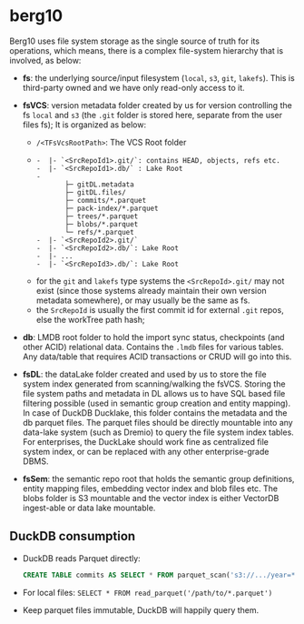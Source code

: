 # berg10

Berg10 uses file system storage as the single source of truth for its operations, which means, there is a complex file-system hierarchy that is involved, as below:

- **fs**: the underlying source/input filesystem (`local`, `s3`, `git`, `lakefs`). This is third-party owned and we have only read-only access to it.
  
- **fsVCS**: version metadata folder created by us for version controlling the fs `local` and `s3` (the `.git` folder is stored here, separate from the user files fs); It is organized as below:
  -  `/<TFsVcsRootPath>`: The VCS Root folder
  -  
        -  |- `<SrcRepoId1>.git/`: contains HEAD, objects, refs etc.
        -  |- `<SrcRepoId1>.db/` : Lake Root
        -  
               ├─ gitDL.metadata
               ├─ gitDL.files/
               ├─ commits/*.parquet
               ├─ pack-index/*.parquet
               ├─ trees/*.parquet
               ├─ blobs/*.parquet
               └─ refs/*.parquet
        -  |- `<SrcRepoId2>.git/`
        -  |- `<SrcRepoId2>.db/`: Lake Root
        -  |- ...
        -  |- `<SrcRepoId3>.db/`: Lake Root
  -  for the `git` and `lakefs` type systems the `<SrcRepoId>.git/` may not exist (since those systems already maintain their own version metadata somewhere), or may usually be the same as fs.
  -  the `SrcRepoId` is usually the first commit id for external `.git` repos, else the workTree path hash;
  
-  **db**: LMDB root folder to hold the import sync status, checkpoints (and other ACID) relational data. Contains the `.lmdb` files for various tables. Any data/table that requires ACID transactions or CRUD will go into this.
  
- **fsDL**: the dataLake folder created and used by us to store the file system index generated from scanning/walking the fsVCS. Storing the file system paths and metadata in DL allows us to have SQL based file filtering possible (used in semantic group creation and entity mapping). In case of DuckDB Ducklake, this folder contains the metadata and the db parquet files. The parquet files should be directly mountable into any data-lake system (such as Dremio) to query the file system index tables. For enterprises, the DuckLake should work fine as centralized file system index, or can be replaced with any other enterprise-grade DBMS.
  
- **fsSem**: the semantic repo root that holds the semantic group definitions, entity mapping files, embedding vector index and blob files etc. The blobs folder is S3 mountable and the vector index is either VectorDB ingest-able or data lake mountable.

## DuckDB consumption
- DuckDB reads Parquet directly: 
  ```sql
  CREATE TABLE commits AS SELECT * FROM parquet_scan('s3://.../year=*/month=*/commits_*.parquet');
  ```
- For local files: `SELECT * FROM read_parquet('/path/to/*.parquet')`

- Keep parquet files immutable, DuckDB will happily query them.